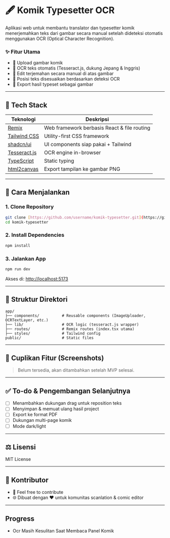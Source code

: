# 🖋️ Komik Typesetter OCR

Aplikasi web untuk membantu translator dan typesetter komik menerjemahkan teks dari gambar secara manual setelah dideteksi otomatis menggunakan OCR (Optical Character Recognition).

### ✨ Fitur Utama

* 📄 Upload gambar komik
* 🧠 OCR teks otomatis (Tesseract.js, dukung Jepang & Inggris)
* 📝 Edit terjemahan secara manual di atas gambar
* 🌟 Posisi teks disesuaikan berdasarkan deteksi OCR
* 📅 Export hasil typeset sebagai gambar

---

## 🧱 Tech Stack

| Teknologi                                              | Deskripsi                                   |
| ------------------------------------------------------ | ------------------------------------------- |
| [Remix](https://remix.run)                             | Web framework berbasis React & file routing |
| [Tailwind CSS](https://tailwindcss.com)                | Utility-first CSS framework                 |
| [shadcn/ui](https://ui.shadcn.dev)                     | UI components siap pakai + Tailwind         |
| [Tesseract.js](https://github.com/naptha/tesseract.js) | OCR engine in-browser                       |
| [TypeScript](https://www.typescriptlang.org/)          | Static typing                               |
| [html2canvas](https://html2canvas.hertzen.com/)        | Export tampilan ke gambar PNG               |

---

## 🚀 Cara Menjalankan

### 1. Clone Repository

```bash
git clone [https://github.com/username/komik-typesetter.git](https://github.com/username/komik-typesetter.git)
cd komik-typesetter
```

### 2. Install Dependencies

```bash
npm install
```

### 3. Jalankan App

```bash
npm run dev
```

Akses di: [http://localhost:5173](http://localhost:5173)

---

## 📂 Struktur Direktori

```
app/
├── components/          # Reusable components (ImageUploader, OCRTextLayer, etc.)
├── lib/                 # OCR logic (tesseract.js wrapper)
├── routes/              # Remix routes (index.tsx utama)
├── styles/              # Tailwind config
public/                  # Static files
```

---

## 📸 Cuplikan Fitur (Screenshots)

> Belum tersedia, akan ditambahkan setelah MVP selesai.

---

## ✅ To-do & Pengembangan Selanjutnya

* [ ] Menambahkan dukungan drag untuk reposition teks
* [ ] Menyimpan & memuat ulang hasil project
* [ ] Export ke format PDF
* [ ] Dukungan multi-page komik
* [ ] Mode dark/light

---

## ⚖️ Lisensi

MIT License

---

## 🙏 Kontributor

* 👤 Feel free to contribute
* 🌐 Dibuat dengan ❤️ untuk komunitas scanlation & comic editor

---

## Progress

* Ocr Masih Kesulitan Saat Membaca Panel Komik